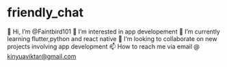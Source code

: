 # friendly_chat
👋 Hi, I’m @Faintbird101
👀 I’m interested in app developement
🌱 I’m currently learning flutter,python and react native
💞️ I’m looking to collaborate on new projects involving app development
📫 How to reach me via email @ kinyuaviktar@gmail.com
